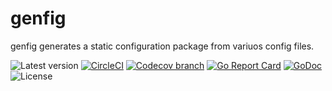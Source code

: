 # genfig
genfig generates a static configuration package from variuos config files.

![Latest version](https://img.shields.io/github/tag/theliebeskind/genfig.svg?label=latest)
[![CircleCI](https://img.shields.io/circleci/build/gh/theliebeskind/genfig.svg?logo=circleci)](https://circleci.com/gh/theliebeskind/genfig)
[![Codecov branch](https://codecov.io/gh/theliebeskind/genfig/graphs/badge.svg)](https://codecov.io/gh/theliebeskind/genfig)
[![Go Report Card](https://goreportcard.com/badge/github.com/theliebeskind/genfig?style=flat)](https://goreportcard.com/report/github.com/theliebeskind/genfig)
[![GoDoc](https://godoc.org/github.com/theliebeskind/genfig?status.svg)](https://godoc.org/github.com/theliebeskind/genfig)
![License](https://img.shields.io/github/license/theliebeskind/genfig.svg)
